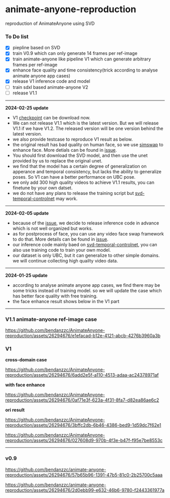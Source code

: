 # animate-anyone-reproduction
reproduction of AnimateAnyone using SVD

### To Do list
- [x] piepline based on SVD
- [x] train V0.9 which can only generate 14 frames per ref-image
- [x] train animate-anyone like pipeline V1 which can generate arbitrary frames per ref-image
- [x] enhance face quality and time consistency(trick according to analyse animate anyone app cases)
- [x] release V1 inference code and model
- [ ] train sdxl based animate-anyone V2
- [ ] release V1.1
---
**2024-02-25 update**
- V1 [checkpoint](https://modelscope.cn/models/lightnessly/animate-anyone-v1/summary) can be download now.
- We can not release V1.1 which is the latest version. But we will release V1.1 if we have V1.2. The released version will be one version behind the latest version.
- we also provide testcase to reproduce V1 result as below.
- the original result has bad quality on human face, so we use [simswap](https://github.com/neuralchen/SimSwap) to enhance face. More detials can be found in [issue](https://github.com/bendanzzc/AnimateAnyone-reproduction/issues/3).
- You should first download the SVD model, and then use the unet provided by us to replace the original unet.
- we find that the model has a certain degree of generalization on apperance and temporal consistency, but lacks the ability to generalize poses. So V1 can have a better performance on UBC pose.
- we only add 300 high quality videos to achieve V1.1 results, you can finetune by your own datset.
- we do not have any plans to release the training script but [svd-temporal-controlnet](https://github.com/CiaraStrawberry/svd-temporal-controlnet) may work.
---
 **2024-02-05 update**
- because of the [issue](https://github.com/bendanzzc/AnimateAnyone-reproduction/issues/4), we decide to release inference code in advance which is not well organized but works.
- as for postprocess of face, you can use any video face swap framework to do that. More details can be found in [issue](https://github.com/bendanzzc/AnimateAnyone-reproduction/issues/3).
- our inference code mainly baed on [svd-temporal-controlnet](https://github.com/CiaraStrawberry/svd-temporal-controlnet), you can also use training code to train your own model.
- our dataset is only UBC, but it can generalize to other simple domains. we will continue collecting high quailty video data.
---
 **2024-01-25 update**
- according to analyse animate anyone app cases, we find there may be some tricks instead of training model. so we will update the case which has better face quality with free training.
- the face enhance result shows below in the V1 part
---

### V1.1 animate-anyone ref-image case

https://github.com/bendanzzc/AnimateAnyone-reproduction/assets/26294676/e1efacad-b12e-4121-abcb-4276b3960a3b

### V1
**cross-domain case**

https://github.com/bendanzzc/AnimateAnyone-reproduction/assets/26294676/6add2e5f-a110-4513-adaa-ac24378971af

**with face enhance**

https://github.com/bendanzzc/AnimateAnyone-reproduction/assets/26294676/0af71e3f-623a-4f31-8fa7-d82ea86ae6c2

**ori result**

https://github.com/bendanzzc/AnimateAnyone-reproduction/assets/26294676/3bffc2db-6b46-4386-bed9-1d59dc7f62e1

https://github.com/bendanzzc/AnimateAnyone-reproduction/assets/26294676/027608d9-970b-4f3e-b47f-f95e7be8553c

---
### v0.9
https://github.com/bendanzzc/animate-anyone-reproduction/assets/26294676/57b65b96-1391-47b5-81c0-2b25700c5aaa

https://github.com/bendanzzc/animate-anyone-reproduction/assets/26294676/2d0ebb99-e632-46b6-9780-f2443361977a


